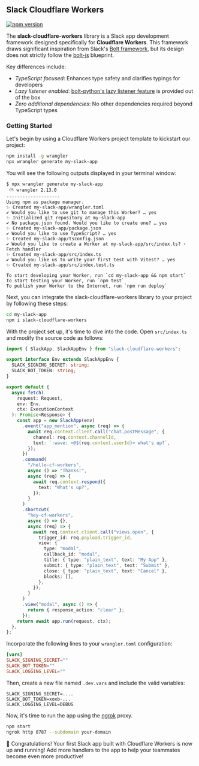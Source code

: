 ## Slack Cloudflare Workers

[![npm version](https://badge.fury.io/js/slack-cloudflare-workers.svg)](https://badge.fury.io/js/slack-cloudflare-workers) 

The **slack-cloudflare-workers** library is a Slack app development framework designed specifically for **Cloudflare Workers**. This framework draws significant inspiration from Slack's [Bolt framework](https://api.slack.com/tools/bolt), but its design does not strictly follow the [bolt-js](https://github.com/slackapi/bolt-js) blueprint.

Key differences include:

* _TypeScript focused_: Enhances type safety and clarifies typings for developers
* _Lazy listener enabled_: [bolt-python's lazy listener feature](https://slack.dev/bolt-python/concepts#lazy-listeners) is provided out of the box
* _Zero additional dependencies_: No other dependencies required beyond TypeScript types

### Getting Started

Let's begin by using a Cloudflare Workers project template to kickstart our project:

```bash
npm install -g wrangler
npx wrangler generate my-slack-app
```

You will see the following outputs displayed in your terminal window:

```
$ npx wrangler generate my-slack-app
 ⛅️ wrangler 2.13.0
--------------------
Using npm as package manager.
✨ Created my-slack-app/wrangler.toml
✔ Would you like to use git to manage this Worker? … yes
✨ Initialized git repository at my-slack-app
✔ No package.json found. Would you like to create one? … yes
✨ Created my-slack-app/package.json
✔ Would you like to use TypeScript? … yes
✨ Created my-slack-app/tsconfig.json
✔ Would you like to create a Worker at my-slack-app/src/index.ts? › Fetch handler
✨ Created my-slack-app/src/index.ts
✔ Would you like us to write your first test with Vitest? … yes
✨ Created my-slack-app/src/index.test.ts

To start developing your Worker, run `cd my-slack-app && npm start`
To start testing your Worker, run `npm test`
To publish your Worker to the Internet, run `npm run deploy`
```

Next, you can integrate the slack-cloudflare-workers library to your project by following these steps:

```bash
cd my-slack-app
npm i slack-cloudflare-workers
```

With the project set up, it's time to dive into the code. Open `src/index.ts` and modify the source code as follows:

```typescript
import { SlackApp, SlackAppEnv } from "slack-cloudflare-workers";

export interface Env extends SlackAppEnv {
  SLACK_SIGNING_SECRET: string;
  SLACK_BOT_TOKEN: string;
}

export default {
  async fetch(
    request: Request,
    env: Env,
    ctx: ExecutionContext
  ): Promise<Response> {
    const app = new SlackApp(env)
      .event("app_mention", async (req) => {
        await req.context.client.call("chat.postMessage", {
          channel: req.context.channelId,
          text: `:wave: <@${req.context.userId}> what's up?`,
        });
      })
      .command(
        "/hello-cf-workers",
        async () => "Thanks!",
        async (req) => {
          await req.context.respond({
            text: "What's up?",
          });
        }
      )
      .shortcut(
        "hey-cf-workers",
        async () => {},
        async (req) => {
          await req.context.client.call("views.open", {
            trigger_id: req.payload.trigger_id,
            view: {
              type: "modal",
              callback_id: "modal",
              title: { type: "plain_text", text: "My App" },
              submit: { type: "plain_text", text: "Submit" },
              close: { type: "plain_text", text: "Cancel" },
              blocks: [],
            },
          });
        }
      )
      .view("modal", async () => {
        return { response_action: "clear" };
      });
    return await app.run(request, ctx);
  },
};
```

Incorporate the following lines to your `wrangler.toml` configuration:

```toml
[vars]
SLACK_SIGNING_SECRET=""
SLACK_BOT_TOKEN=""
SLACK_LOGGING_LEVEL=""
```

Then, create a new file named `.dev.vars` and include the valid variables:

```
SLACK_SIGNING_SECRET=....
SLACK_BOT_TOKEN=xoxb-...
SLACK_LOGGING_LEVEL=DEBUG
```

Now, it's time to run the app using the [ngrok](https://ngrok.com/) proxy.

```bash
npm start
ngrok http 8787 --subdomain your-domain
```

:tada: Congratulations! Your first Slack app built with Cloudflare Workers is now up and running! Add more handlers to the app to help your teammates become even more productive! 
